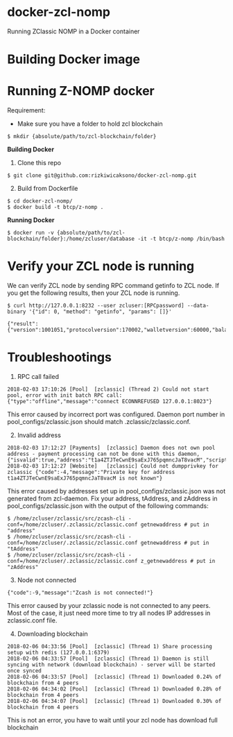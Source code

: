 # docker-zcl-nomp
Running ZClassic NOMP in a Docker container

# Building Docker image


# Running Z-NOMP docker

Requirement:
* Make sure you have a folder to hold zcl blockchain
```
$ mkdir {absolute/path/to/zcl-blockchain/folder}
```

**Building Docker**

1. Clone this repo
```
$ git clone git@github.com:rizkiwicaksono/docker-zcl-nomp.git
```

2. Build from Dockerfile
```
$ cd docker-zcl-nomp/
$ docker build -t btcp/z-nomp .
```

**Running Docker**

```
$ docker run -v {absolute/path/to/zcl-blockchain/folder}:/home/zcluser/database -it -t btcp/z-nomp /bin/bash
```

# Verify your ZCL node is running
We can verify ZCL node by sending RPC command getinfo to ZCL node. If you get the following results, then your ZCL node is running.
```
$ curl http://127.0.0.1:8232 --user zcluser:[RPCpassword] --data-binary '{"id": 0, "method": "getinfo", "params": []}'

{"result":{"version":1001051,"protocolversion":170002,"walletversion":60000,"balance":0.00000000,"blocks":245515,"timeoffset":-6,"connections":8,"proxy":"","difficulty":1652238.118018669,"testnet":false,"keypoololdest":1517647133,"keypoolsize":101,"paytxfee":0.00000000,"relayfee":0.00000100,"errors":""},"error":null,"id":0}
```


# Troubleshootings

1. RPC call failed

```
2018-02-03 17:10:26 [Pool]	[zclassic] (Thread 2) Could not start pool, error with init batch RPC call: {"type":"offline","message":"connect ECONNREFUSED 127.0.0.1:8023"}
```

This error caused by incorrect port was configured. Daemon port number in pool_configs/zclassic.json should match .zclassic/zclassic.conf.

2. Invalid address

```
2018-02-03 17:12:27 [Payments]	[zclassic] Daemon does not own pool address - payment processing can not be done with this daemon, {"isvalid":true,"address":"t1a4ZTJTeCwnE9saExJ765pqmncJaT8vacM","scriptPubKey":"76a914b1947522d1058216bebd58afd34ffa10e45bb83f88ac","ismine":false,"iswatchonly":false,"isscript":false}
2018-02-03 17:12:27 [Website]	[zclassic] Could not dumpprivkey for zclassic {"code":-4,"message":"Private key for address t1a4ZTJTeCwnE9saExJ765pqmncJaT8vacM is not known"}
```
This error caused by addresses set up in pool_configs/zclassic.json was not generated from zcl-daemon. Fix your address, tAddress, and zAddress in pool_configs/zclassic.json with the output of the following commands:

```
$ /home/zcluser/zclassic/src/zcash-cli -conf=/home/zcluser/.zclassic/zclassic.conf getnewaddress # put in "address"
$ /home/zcluser/zclassic/src/zcash-cli -conf=/home/zcluser/.zclassic/zclassic.conf getnewaddress # put in "tAddress"
$ /home/zcluser/zclassic/src/zcash-cli -conf=/home/zcluser/.zclassic/zclassic.conf z_getnewaddress # put in "zAddress"
```

3. Node not connected

```
{"code":-9,"message":"Zcash is not connected!"}
```
This error caused by your zclassic node is not connected to any peers. Most of the case, it just need more time to try all nodes IP addresses in zclassic.conf file.

4. Downloading blockchain

```
2018-02-06 04:33:56 [Pool]	[zclassic] (Thread 1) Share processing setup with redis (127.0.0.1:6379)
2018-02-06 04:33:57 [Pool]	[zclassic] (Thread 1) Daemon is still syncing with network (download blockchain) - server will be started once synced
2018-02-06 04:33:57 [Pool]	[zclassic] (Thread 1) Downloaded 0.24% of blockchain from 4 peers
2018-02-06 04:34:02 [Pool]	[zclassic] (Thread 1) Downloaded 0.28% of blockchain from 4 peers
2018-02-06 04:34:07 [Pool]	[zclassic] (Thread 1) Downloaded 0.30% of blockchain from 4 peers
```

This is not an error, you have to wait until your zcl node has download full blockchain






